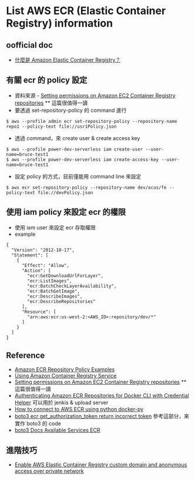 # List AWS ECR (Elastic Container Registry) information

## oofficial doc
  * [什麼是 Amazon Elastic Container Registry？](https://docs.aws.amazon.com/zh_tw/AmazonECR/latest/userguide/what-is-ecr.html)

## 有關 ecr 的 policy 設定
  * 資料來源 - [Setting permissions on Amazon EC2 Container Registry repositories](http://blog.shippable.com/setting-permissions-on-aws-ec2-ecr-repositories) ** 這篇很值得一讀 
  * 要透過 set-repository-policy 的 command 進行
```
$ aws --profile admin ecr set-repository-policy --repository-name repo1 --policy-text file://usr1Policy.json
```
  * 透過 command，來 create user & create access key
```
$ aws --profile power-dev-serverless iam create-user --user-name=bruce-test1
$ aws --profile power-dev-serverless iam create-access-key --user-name=bruce-test1
```
  * 設定 policy 的方式，目前僅能用 command line 來設定  
```
$ aws ecr set-repository-policy --repository-name dev/acus/fe --policy-text file://devPolicy.json
```

## 使用 iam policy 來設定 ecr 的權限
  * 使用 iam user 來設定 ecr 存取權限
  * example
```
{
  "Version": "2012-10-17",
  "Statement": [
    {
      "Effect": "Allow",
      "Action": [
        "ecr:GetDownloadUrlForLayer",
        "ecr:ListImages",
        "ecr:BatchCheckLayerAvailability",
        "ecr:BatchGetImage",
        "ecr:DescribeImages",
        "ecr:DescribeRepositories"
      ],
      "Resource": [
        "arn:aws:ecr:us-west-2:<AWS_ID>:repository/dev/*"
      ]
    }
  ]
}
```

## Reference
  * [Amazon ECR Repository Policy Examples](https://docs.aws.amazon.com/AmazonECR/latest/userguide/RepositoryPolicyExamples.html)
  * [Using Amazon Container Registry Service](https://rancher.com/using-amazon-container-registry-service/)
  * [Setting permissions on Amazon EC2 Container Registry repositories](http://blog.shippable.com/setting-permissions-on-aws-ec2-ecr-repositories) ** 這篇很值得一讀 
  * [Authenticating Amazon ECR Repositories for Docker CLI with Credential Helper](https://aws.amazon.com/tw/blogs/compute/authenticating-amazon-ecr-repositories-for-docker-cli-with-credential-helper/) 可以用於 jenkis & upload server
  * [How to connect to AWS ECR using python docker-py](https://serverfault.com/questions/856485/how-to-connect-to-aws-ecr-using-python-docker-py)
  * [boto3 ecr get_authorization_token return incorrect token](https://github.com/boto/boto3/issues/533) 參考這部分，來實作 boto3 的 code
  * [boto3 Docs Available Services ECR](https://boto3.amazonaws.com/v1/documentation/api/latest/reference/services/ecr.html)

## 進階技巧
  * [Enable AWS Elastic Container Registry custom domain and anonymous access over private network](https://itnext.io/enable-aws-elastic-container-registry-custom-domain-and-anonymous-access-over-private-network-123d07663709)
